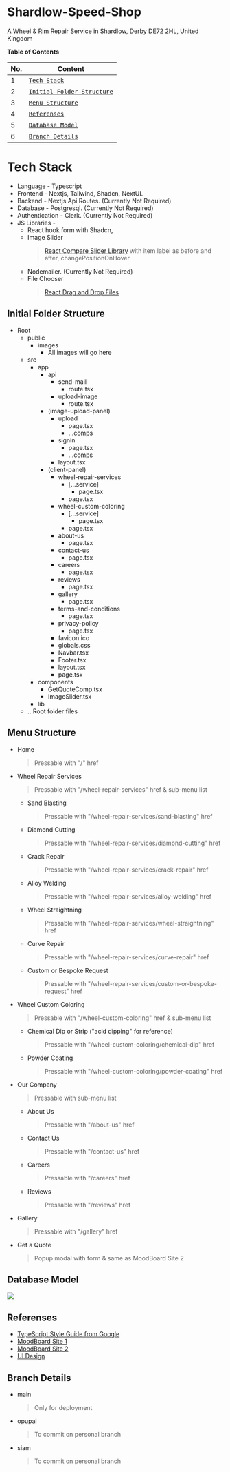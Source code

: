 # Shardlow-Speed-Shop
A Wheel &amp; Rim Repair Service in Shardlow, Derby DE72 2HL, United Kingdom


**Table of Contents**

|No.|Content|
|---|-------|
|1|[`Tech Stack`](https://github.com/TechysIT/Shardlow-Speed-Shop/blob/main/README.md#tech-stack)|
|2|[`Initial Folder Structure`](https://github.com/TechysIT/Shardlow-Speed-Shop/blob/main/README.md#initial-folder-structure)|
|3|[`Menu Structure`](https://github.com/TechysIT/Shardlow-Speed-Shop/blob/main/README.md#menu-structure)|
|4|[`Referenses`](https://github.com/TechysIT/Shardlow-Speed-Shop/blob/main/README.md#referenses)|
|5|[`Database Model`](https://github.com/TechysIT/Shardlow-Speed-Shop/blob/main/README.md#database-model)|
|6|[`Branch Details`](https://github.com/TechysIT/Shardlow-Speed-Shop/blob/main/README.md#branch-details)|


# Tech Stack

* Language - Typescript
* Frontend - Nextjs, Tailwind, Shadcn, NextUI.
* Backend - Nextjs Api Routes. (Currently Not Required)
* Database - Postgresql. (Currently Not Required)
* Authentication - Clerk. (Currently Not Required)
* JS Libraries -
    * React hook form with Shadcn,
    * Image Slider
      >[React Compare Slider Library](https://www.npmjs.com/package/react-compare-slider)  with item label as before and after, changePositionOnHover
    * Nodemailer. (Currently Not Required)
    * File Chooser
      >[React Drag and Drop Files](https://www.npmjs.com/package/react-drag-drop-files)

## Initial Folder Structure
* Root
    * public
        * images
            * All images will go here
    * src
        * app
            * api
                * send-mail
                    * route.tsx
                * upload-image
                    * route.tsx
            * (image-upload-panel)
                * upload
                    * page.tsx
                    * ...comps
                * signin
                    * page.tsx
                    * ...comps
                * layout.tsx
            * (client-panel)
                * wheel-repair-services
                    * [...service]
                        * page.tsx
                    * page.tsx
                * wheel-custom-coloring
                    * [...service]
                        * page.tsx
                    * page.tsx
                * about-us
                    * page.tsx
                * contact-us
                    * page.tsx
                * careers
                    * page.tsx
                * reviews
                    * page.tsx
                * gallery
                    * page.tsx
                * terms-and-conditions
                    * page.tsx
                * privacy-policy
                    * page.tsx
                * favicon.ico
                * globals.css
                * Navbar.tsx
                * Footer.tsx
                * layout.tsx
                * page.tsx
        * components
            * GetQuoteComp.tsx
            * ImageSlider.tsx
        * lib
    * ...Root folder files


## Menu Structure
* Home
  >Pressable with "/" href
* Wheel Repair Services
  >Pressable with "/wheel-repair-services" href & sub-menu list
    * Sand Blasting
      >Pressable with "/wheel-repair-services/sand-blasting" href
    * Diamond Cutting
      >Pressable with "/wheel-repair-services/diamond-cutting" href
    * Crack Repair
      >Pressable with "/wheel-repair-services/crack-repair" href
    * Alloy Welding
      >Pressable with "/wheel-repair-services/alloy-welding" href
    * Wheel Straightning
      >Pressable with "/wheel-repair-services/wheel-straightning" href
    * Curve Repair
      >Pressable with "/wheel-repair-services/curve-repair" href
    * Custom or Bespoke Request
      >Pressable with "/wheel-repair-services/custom-or-bespoke-request" href
* Wheel Custom Coloring
  >Pressable with "/wheel-custom-coloring" href & sub-menu list
    * Chemical Dip or Strip ("acid dipping" for reference)
      >Pressable with "/wheel-custom-coloring/chemical-dip" href
    * Powder Coating
      >Pressable with "/wheel-custom-coloring/powder-coating" href
* Our Company
  >Pressable with sub-menu list
    * About Us
      >Pressable with "/about-us" href
    * Contact Us
      >Pressable with "/contact-us" href
    * Careers
      >Pressable with "/careers" href
    * Reviews
      >Pressable with "/reviews" href
* Gallery
  >Pressable with "/gallery" href
* Get a Quote
  >Popup modal with form & same as MoodBoard Site 2

## Database Model
![](https://app.eraser.io/workspace/ZAdR7ulUFaEI6B3VouxN/preview?elements=51ODcCGx5yA0Wz5CxbvjNA&type=embed)


## Referenses
* [TypeScript Style Guide from Google](https://google.github.io/styleguide/tsguide.html)
* [MoodBoard Site 1](https://www.awrswheelrepair.com)
* [MoodBoard Site 2](https://wheelsonsite.com/)
* [UI Design](https://www.figma.com/file/2LezHcfKE9OfcJkR2Ol1n9/Shardlow-Speed-Shop?type=design&mode=design&t=Oj1jXRYdBC3CcLS1-1)

## Branch Details
* main
  >Only for deployment
* opupal
  >To commit on personal branch
* siam
  >To commit on personal branch
